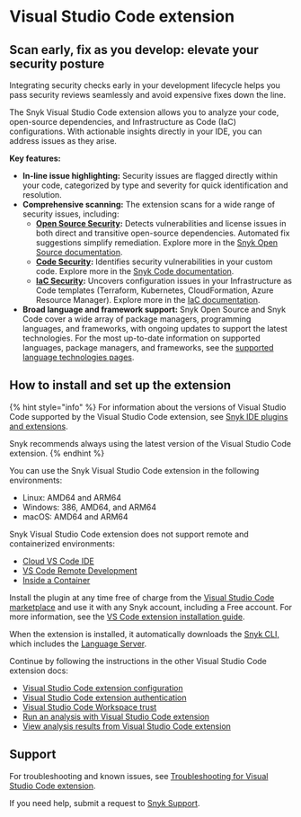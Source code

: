 # Visual Studio Code extension

## **Scan early, fix as you develop: elevate your security posture**

Integrating security checks early in your development lifecycle helps you pass security reviews seamlessly and avoid expensive fixes down the line.

The Snyk Visual Studio Code extension allows you to analyze your code, open-source dependencies, and Infrastructure as Code (IaC) configurations. With actionable insights directly in your IDE, you can address issues as they arise.

**Key features:**

* **In-line issue highlighting:** Security issues are flagged directly within your code, categorized by type and severity for quick identification and resolution.
* **Comprehensive scanning:** The extension scans for a wide range of security issues, including:
  * [**Open Source Security**](https://snyk.io/product/open-source-security-management/)**:** Detects vulnerabilities and license issues in both direct and transitive open-source dependencies. Automated fix suggestions simplify remediation. Explore more in the [Snyk Open Source documentation](https://docs.snyk.io/scan-using-snyk/snyk-open-source).
  * [**Code Security**](https://snyk.io/product/snyk-code/)**:** Identifies security vulnerabilities in your custom code. Explore more in the [Snyk Code documentation](https://docs.snyk.io/scan-using-snyk/snyk-code).
  * [**IaC Security**](https://snyk.io/product/infrastructure-as-code-security/)**:** Uncovers configuration issues in your Infrastructure as Code templates (Terraform, Kubernetes, CloudFormation, Azure Resource Manager). Explore more in the [IaC documentation](https://docs.snyk.io/scan-using-snyk/snyk-iac).
* **Broad language and framework support:** Snyk Open Source and Snyk Code cover a wide array of package managers, programming languages, and frameworks, with ongoing updates to support the latest technologies. For the most up-to-date information on supported languages, package managers, and frameworks, see the [supported language technologies pages](https://docs.snyk.io/supported-languages-package-managers-and-frameworks).

## How to install and set up the extension

{% hint style="info" %}
For information about the versions of Visual Studio Code supported by the Visual Studio Code extension, see [Snyk IDE plugins and extensions](../).

Snyk recommends always using the latest version of the Visual Studio Code extension.
{% endhint %}

You can use the Snyk Visual Studio Code extension in the following environments:

* Linux: AMD64 and ARM64
* Windows: 386, AMD64, and ARM64
* macOS: AMD64 and ARM64

Snyk Visual Studio Code extension does not support remote and containerized environments:

* [Cloud VS Code IDE](https://code.visualstudio.com/docs/editor/vscode-web)
* [VS Code Remote Development](https://code.visualstudio.com/docs/remote/remote-overview)
* [Inside a Container](https://code.visualstudio.com/docs/devcontainers/containers)

Install the plugin at any time free of charge from the [Visual Studio Code marketplace](https://marketplace.visualstudio.com/items?itemName=snyk-security.snyk-vulnerability-scanner) and use it with any Snyk account, including a Free account. For more information, see the [VS Code extension installation guide](https://code.visualstudio.com/docs/editor/extension-marketplace#_install-an-extension).

When the extension is installed, it automatically downloads the [Snyk CLI,](https://docs.snyk.io/snyk-cli) which includes the [Language Server](https://docs.snyk.io/scm-ide-and-ci-cd-integrations/snyk-ide-plugins-and-extensions/snyk-language-server).

Continue by following the instructions in the other Visual Studio Code extension docs:

* [Visual Studio Code extension configuration](visual-studio-code-extension-configuration.md)
* [Visual Studio Code extension authentication](https://docs.snyk.io/scm-ide-and-ci-cd-integrations/snyk-ide-plugins-and-extensions/visual-studio-code-extension/visual-studio-code-extension-authentication)
* [Visual Studio Code Workspace trust](https://docs.snyk.io/scm-ide-and-ci-cd-integrations/snyk-ide-plugins-and-extensions/visual-studio-code-extension/workspace-trust)
* [Run an analysis with Visual Studio Code extension](https://docs.snyk.io/integrate-with-snyk/use-snyk-in-your-ide/visual-studio-code-extension/run-an-analysis-with-visual-studio-code-extension)
* [View analysis results from Visual Studio Code extension](https://docs.snyk.io/integrate-with-snyk/use-snyk-in-your-ide/visual-studio-code-extension/view-analysis-results-from-visual-studio-code-extension)

## Support

For troubleshooting and known issues, see [Troubleshooting for Visual Studio Code extension](https://docs.snyk.io/scm-ide-and-ci-cd-integrations/snyk-ide-plugins-and-extensions/visual-studio-code-extension/troubleshooting-for-visual-studio-code-extension).

If you need help, submit a request to [Snyk Support](https://support.snyk.io).
